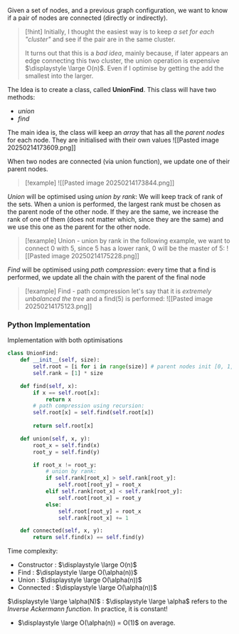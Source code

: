 Given a set of nodes, and a previous graph configuration, we want to know if a pair of nodes are connected (directly or indirectly).

>[!hint]
>Initially, I thought the easiest way is to keep *a set for each "cluster"* and see if the pair are in the same cluster.
>
>It turns out that this is a *bad idea*, mainly because, if later appears an edge connecting this two cluster, the union operation is expensive $\displaystyle \large O(n)$. Even if I optimise by getting the add the smallest into the larger.

The Idea is to create a class, called **UnionFind**. This class will have two methods:
- *union*
- *find*

The main idea is, the class will keep an *array* that has all the *parent nodes* for each node. They are initialised with their own values 
![[Pasted image 20250214173609.png]]

When two nodes are connected (via union function), we update one of their parent nodes.
>[!example]
>![[Pasted image 20250214173844.png]]


*Union* will be optimised using *union by rank*:
	We will keep track of rank of the sets. When a union is performed, the largest rank must be chosen as the parent node of the other node. 
	If they are the same, we increase the rank of one of them (does not matter which, since they are the same) and we use this one as the parent for the other node.

>[!example] Union - union by rank
> in the following example, we want to connect 0 with 5, since 5 has a lower rank, 0 will be the master of 5:
> ![[Pasted image 20250214175228.png]]


*Find* will be optimised using *path compression*:
	every time that a find is performed, we update all the chain with the parent of the final node
	
>[!example] Find - path compression
>let's say that it is *extremely unbalanced the tree* and a find(5) is performed:
> ![[Pasted image 20250214175123.png]]

### Python Implementation

Implementation with both optimisations

```python
class UnionFind:
	def __init__(self, size):
		self.root = [i for i in range(size)] # parent nodes init [0, 1, 2, ...]
		self.rank = [1] * size

	def find(self, x):
		if x == self.root[x]:
			return x
		# path compression using recursion:
		self.root[x] = self.find(self.root[x])
		
		return self.root[x]

	def union(self, x, y):
		root_x = self.find(x)
		root_y = self.find(y)

		if root_x != root_y:
			# union by rank:
			if self.rank[root_x] > self.rank[root_y]:
				self.root[root_y] = root_x 
			elif self.rank[root_x] < self.rank[root_y]:
				self.root[root_x] = root_y
			else:
				self.root[root_y] = root_x
				self.rank[root_x] += 1

	def connected(self, x, y):
		return self.find(x) == self.find(y)
```

Time complexity:
- Constructor : $\displaystyle \large O(n)$
- Find : $\displaystyle \large O(\alpha(n))$
- Union : $\displaystyle \large O(\alpha(n))$
- Connected : $\displaystyle \large O(\alpha(n))$

$\displaystyle \large \alpha(N)$ : $\displaystyle \large \alpha$ refers to the *Inverse Ackermann function*. In practice, it is constant! 
- $\displaystyle \large O(\alpha(n)) = O(1)$ on average.
